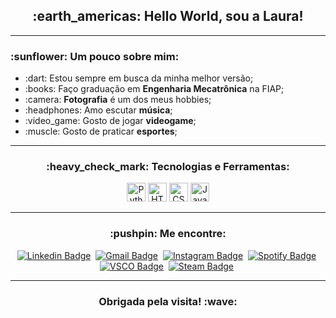 <!--
**fslaurafs/fslaurafs** is a ✨ _special_ ✨ repository because its `README.md` (this file) appears on your GitHub profile.

### Hi there 👋

Here are some ideas to get you started:

- 🔭 I’m currently working on ...
- 🌱 I’m currently learning ...
- 👯 I’m looking to collaborate on ...
- 🤔 I’m looking for help with ...
- 💬 Ask me about ...
- 📫 How to reach me: ...
- 😄 Pronouns: ...
- ⚡ Fun fact: ...
-->

<h2 align="center"> :earth_americas: Hello World, sou a Laura! </h2>

<hr>

<h3> :sunflower: Um pouco sobre mim: </h3>

<ul>
    <li> :dart: Estou sempre em busca da minha melhor versão;</li>
    <li> :books: Faço graduação em <strong>Engenharia Mecatrônica</strong> na FIAP;</li>
    <li> :camera: <strong>Fotografia</strong> é um dos meus hobbies;</li>
    <li> :headphones: Amo escutar <strong>música</strong>;</li>
    <li> :video_game: Gosto de jogar <strong>videogame</strong>;</li>
    <li> :muscle: Gosto de praticar <strong>esportes</strong>;</li>
</ul>

<hr>

<h3 align="center"> :heavy_check_mark: Tecnologias e Ferramentas: </h3>
<p align="center">
    <img src="https://upload.wikimedia.org/wikipedia/commons/c/c3/Python-logo-notext.svg" alt="Python" height="30"/>
    <img src="https://upload.wikimedia.org/wikipedia/commons/6/61/HTML5_logo_and_wordmark.svg" alt="HTML5" height="30"/>
    <img src="https://seeklogo.com/images/C/css3-logo-8724075274-seeklogo.com.png" alt="CSS3" height="30"/>
    <img src="https://upload.wikimedia.org/wikipedia/commons/thumb/9/99/Unofficial_JavaScript_logo_2.svg/480px-Unofficial_JavaScript_logo_2.svg.png" alt="JavaScript" height="30"/>
</p>

<hr>

<h3 align="center"> :pushpin: Me encontre: </h3>

<div align="center">
    
[![Linkedin Badge](https://img.shields.io/badge/LINKEDIN--0077b5?style=for-the-badge&logo=linkedin&logoColor=0077b5)](https://www.linkedin.com/in/laurafernandessorato/)&nbsp;
[![Gmail Badge](https://img.shields.io/badge/GMAIL--ea4335?style=for-the-badge&logo=gmail&logoColor=ea4335&link=mailto:larafernandessorato@gmail.com)](mailto:larafernandessorato@gmail.com)&nbsp;
[![Instagram Badge](https://img.shields.io/badge/INSTAGRAM--e4405f?style=for-the-badge&logo=instagram&logoColor=e4405f)](https://www.instagram.com/fslaurafs/)&nbsp;
[![Spotify Badge](https://img.shields.io/badge/SPOTIFY--1ed760?style=for-the-badge&logo=spotify&logoColor=1ed760)](https://open.spotify.com/user/laura.sorato)&nbsp;
[![VSCO Badge](https://img.shields.io/badge/VSCO--b5b5b6?style=for-the-badge&logo=vsco&logoColor=b5b5b6)](https://vsco.co/fslaurafs/gallery)&nbsp;
[![Steam Badge](https://img.shields.io/badge/STEAM--17405b?style=for-the-badge&logo=steam&logoColor=17405b)](https://steamcommunity.com/id/fslaurafs/)&nbsp;

</div>
    
<hr>

<h3 align="center"> Obrigada pela visita! :wave: </h3>
